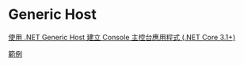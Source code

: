 # Generic Host


[使用 .NET Generic Host 建立 Console 主控台應用程式 (.NET Core 3.1+)](https://blog.miniasp.com/post/2020/12/08/NET-Generic-Host-Build-Console-App)

[範例](../../../Nuget%20Packages/Microsoft.Extensions.Hosting/Console%20範例.md)